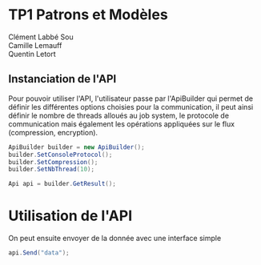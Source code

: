 # TP1 Patrons et Modèles

Clément Labbé Sou\
Camille Lemauff\
Quentin Letort

## Instanciation de l'API

Pour pouvoir utiliser l'API, l'utilisateur passe par l'ApiBuilder qui permet de définir les différentes options choisies pour la communication, il peut ainsi définir le nombre de threads alloués au job system, le protocole de communication mais également les opérations appliquées sur le flux (compression, encryption).

```cs
ApiBuilder builder = new ApiBuilder();
builder.SetConsoleProtocol();
builder.SetCompression();
builder.SetNbThread(10);

Api api = builder.GetResult();
```

# Utilisation de l'API

On peut ensuite envoyer de la donnée avec une interface simple
```cs
api.Send("data");
```


